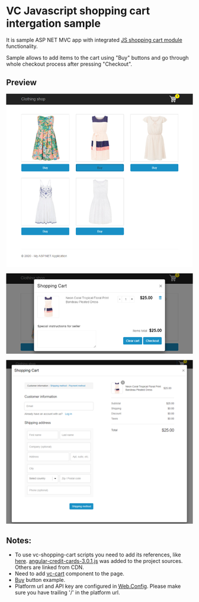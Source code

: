 # VC Javascript shopping cart intergation sample
It is sample ASP NET MVC app with integrated [JS shopping cart module](https://github.com/VirtoCommerce/vc-module-javascript-shoppingcart) functionality.

Sample allows to add items to the cart using "Buy" buttons and go through whole checkout process after pressing "Checkout".

## Preview
![Main page](/JsShoppngCartIntergationSample/docs/media/main-page.png)

![Cart](/JsShoppngCartIntergationSample/docs/media/cart-popup.png)

![Checkout](/JsShoppngCartIntergationSample/docs/media/checkout-popup.png)

## Notes:
- To use vc-shopping-cart scripts you need to add its references, like [here](https://github.com/VirtoCommerce/vc-samples/blob/master/JsShoppngCartIntergationSample/VirtoCommerce.JavaScriptShoppingCart.IntegrationSample/Views/Shared/_Layout.cshtml#L19-L28). [angular-credit-cards-3.0.1.js](https://github.com/VirtoCommerce/vc-samples/blob/master/JsShoppngCartIntergationSample/VirtoCommerce.JavaScriptShoppingCart.IntegrationSample/Views/Shared/_Layout.cshtml#L27) was added to the project sources. Others are linked from CDN.
- Need to add [vc-cart](https://github.com/VirtoCommerce/vc-samples/blob/master/JsShoppngCartIntergationSample/VirtoCommerce.JavaScriptShoppingCart.IntegrationSample/Views/Shared/_Layout.cshtml#L40) component to the page.
- [Buy](https://github.com/VirtoCommerce/vc-samples/blob/master/JsShoppngCartIntergationSample/VirtoCommerce.JavaScriptShoppingCart.IntegrationSample/Views/Home/Index.cshtml#L8) button example.
- Platform url and API key are configured in [Web.Config](https://github.com/VirtoCommerce/vc-samples/blob/master/JsShoppngCartIntergationSample/VirtoCommerce.JavaScriptShoppingCart.IntegrationSample/Web.config#L12-L13). Please make sure you have trailing '/' in the platform url.